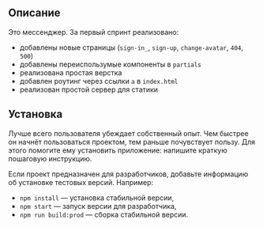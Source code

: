 ## Описание

Это мессенджер. За первый спринт реализовано:

- добавлены новые страницы (`sign-in_`, `sign-up`, `change-avatar`, `404`, `500`)
- добавлены переиспользумые компоненты в `partials`
- реализована простая верстка
- добавлен роутинг через ссылки `a` в `index.html`
- реализован простой сервер для статики

## Установка

Лучше всего пользователя убеждает собственный опыт. Чем быстрее он начнёт пользоваться проектом, тем раньше почувствует пользу. Для этого помогите ему установить приложение: напишите краткую пошаговую инструкцию.

Если проект предназначен для разработчиков, добавьте информацию об установке тестовых версий. Например:

- `npm install` — установка стабильной версии,
- `npm start` — запуск версии для разработчика,
- `npm run build:prod` — сборка стабильной версии.


